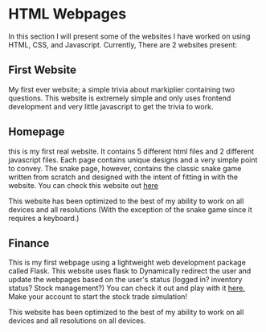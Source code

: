 # HTML Webpages

In this section I will present some of the websites I have worked on using HTML, CSS, and Javascript. Currently, There are 2 websites present:

## First Website

My first ever website; a simple trivia about markiplier containing two questions. This website is extremely simple and only uses frontend development and very little javascript to get the trivia to work.

## Homepage

this is my first real website. It contains 5 different html files and 2 different javascript files. Each page contains unique designs and a very simple point to convey. The snake page, however, contains the classic snake game written from scratch and designed with the intent of fitting in with the website. You can check this website out [here](https://first-website.jackyxteam.repl.co/)

This website has been optimized to the best of my ability to work on all devices and all resolutions (With the exception of the snake game since it requires a keyboard.)

## Finance

This is my first webpage using a lightweight web development package called Flask. This website uses flask to Dynamically redirect the user and update the webpages based on the user's status (logged in? inventory status? Stock management?) You can check it out and play with it [here.](https://finance.jackyxteam.repl.co/) Make your account to start the stock trade simulation!

This website has been optimized to the best of my ability to work on all devices and all resolutions on all devices.
